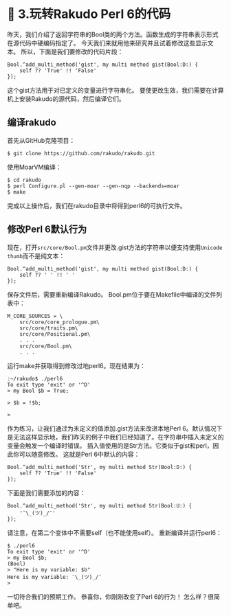 
# 🔬 3.玩转Rakudo Perl 6的代码

昨天，我们介绍了返回字符串的Bool类的两个方法。函数生成的字符串表示形式在源代码中硬编码指定了。
今天我们来就用他来研究并且试着修改这些显示文本。
所以，下面是我们要修改的代码片段：
```
Bool.^add_multi_method('gist', my multi method gist(Bool:D:) {
    self ?? 'True' !! 'False'
});

```
这个gist方法用于对已定义的变量进行字符串化。
要使更改生效，我们需要在计算机上安装Rakudo的源代码，然后编译它们。

## 编译rakudo

首先从GitHub克隆项目：

`$ git clone https://github.com/rakudo/rakudo.git`

使用MoarVM编译：
```
$ cd rakudo
$ perl Configure.pl --gen-moar --gen-nqp --backends=moar
$ make
```

完成以上操作后，我们在rakudo目录中将得到perl6的可执行文件。

## 修改Perl 6默认行为 

现在，打开`src/core/Bool.pm`文件并更改.gist方法的字符串以便支持使用`Unicode thumb`而不是纯文本：
```
Bool.^add_multi_method('gist', my multi method gist(Bool:D:) {
    self ?? ' ' !! ' '
});

```
保存文件后，需要重新编译Rakudo。 Bool.pm位于要在Makefile中编译的文件列表中：
```
M_CORE_SOURCES = \
    src/core/core_prologue.pm\
    src/core/traits.pm\
    src/core/Positional.pm\
    . . .
    src/core/Bool.pm\
    . . .

```
运行make并获取得到修改过地perl6。现在结果为：
```
:~/rakudo$ ./perl6
To exit type 'exit' or '^D'
> my Bool $b = True;
 
> $b = !$b; 
 
>

```
作为练习，让我们通过为未定义的值添加.gist方法来改进本地Perl 6。默认情况下是无法这样显示地，我们昨天的例子中我们已经知道了。在字符串中插入未定义的变量会触发一个编译时错误。
插入值使用的是Str方法。它类似于gist和perl，因此你可以随意修改。
这就是Perl 6中默认的内容：

```
Bool.^add_multi_method('Str', my multi method Str(Bool:D:) {
    self ?? 'True' !! 'False'
});
```

下面是我们需要添加的内容：
```
Bool.^add_multi_method('Str', my multi method Str(Bool:U:) {
    '¯\_(ツ)_/¯'
});

```
请注意，在第二个变体中不需要self（也不能使用self）。
重新编译并运行perl6：
```
$ ./perl6
To exit type 'exit' or '^D'
> my Bool $b;
(Bool)
> "Here is my variable: $b"
Here is my variable: ¯\_(ツ)_/¯
>

```
一切符合我们的预期工作。
恭喜你，你刚刚改变了Perl 6的行为！
怎么样？很简单吧。
